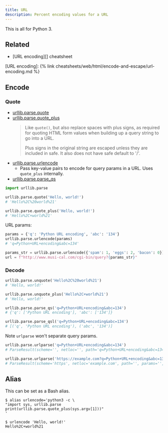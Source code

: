 ```yaml
---
title: URL
description: Percent encoding values for a URL
---
```


This is all for Python 3.


## Related

- [URL encoding][] cheatsheet

[URL encoding]: {% link cheatsheets/web/html/encode-and-escape/url-encoding.md %}


## Encode

### Quote

- [urllib.parse.quote](https://docs.python.org/3/library/urllib.parse.html#urllib.parse.quote)
- [urllib.parse.quote_plus](https://docs.python.org/3/library/urllib.parse.html#urllib.parse.quote_plus)
    > Like `quote()`, but also replace spaces with plus signs, as required for quoting HTML form values when building up a query string to go into a URL.
    >
    > Plus signs in the original string are escaped unless they are included in safe. It also does not have safe default to '/'.
- [urllib.parse.urlencode](https://docs.python.org/3/library/urllib.parse.html#urllib.parse.urlencode)
    - Pass key-value pairs to encode for query params in a URL. Uses `quote_plus` internally.
- [urllib.parse.parse_qs](https://docs.python.org/3/library/urllib.parse.html#urllib.parse.parse_qs)

```python
import urllib.parse
```

```python
urllib.parse.quote('Hello, world!')
# 'Hello%2C%20world%21'

urllib.parse.quote_plus('Hello, world!')
# 'Hello%2C+world%21'
```

URL params:

```python
params = {'q': 'Python URL encoding', 'abc': '134'}
urllib.parse.urlencode(params)
# 'q=Python+URL+encoding&abc=134'
```

```python
params_str = urllib.parse.urlencode({'spam': 1, 'eggs': 2, 'bacon': 0})
url = f"http://www.musi-cal.com/cgi-bin/query?{params_str}"
```

### Decode

```python
urllib.parse.unquote('Hello%2C%20world%21')
# 'Hello, world!'
```

```python
urllib.parse.unquote_plus('Hello%2C+world%21')
# 'Hello, world!'
```

```python
urllib.parse.parse_qs('q=Python+URL+encoding&abc=134')
# {'q': ['Python URL encoding'], 'abc': ['134']}

urllib.parse.parse_qsl('q=Python+URL+encoding&abc=134')
# [('q', 'Python URL encoding'), ('abc', '134')]
```

Note `urlparse` won't separate query params.

```python
urllib.parse.urlparse('q=Python+URL+encoding&abc=134')
# ParseResult(scheme='', netloc='', path='q=Python+URL+encoding&abc=134', params='', query='', fragment='')

urllib.parse.urlparse('https://example.com?q=Python+URL+encoding&abc=134')
# ParseResult(scheme='https', netloc='example.com', path='', params='', query='q=Python+URL+encoding&abc=134', fragment='')
```


## Alias

This can be set as a Bash alias.

```console
$ alias urlencode='python3 -c \
"import sys, urllib.parse
print(urllib.parse.quote_plus(sys.argv[1]))"
'

$ urlencode 'Hello, world!'
Hello%2C+world%21
```
